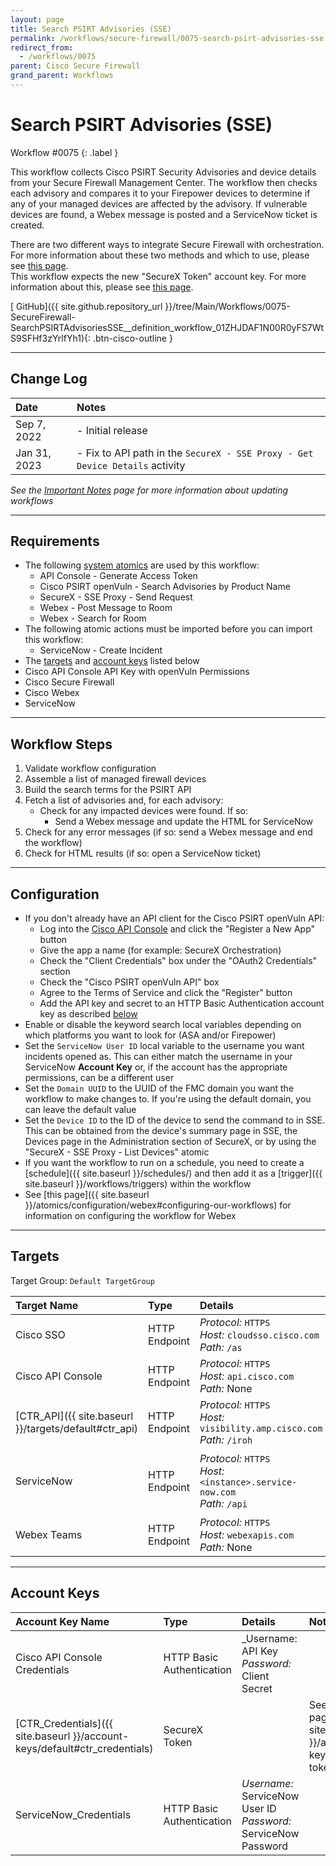 ```yaml
---
layout: page
title: Search PSIRT Advisories (SSE)
permalink: /workflows/secure-firewall/0075-search-psirt-advisories-sse
redirect_from:
  - /workflows/0075
parent: Cisco Secure Firewall
grand_parent: Workflows
---
```


# Search PSIRT Advisories (SSE)
<div markdown="1">
Workflow #0075
{: .label }
</div>

This workflow collects Cisco PSIRT Security Advisories and device details from your Secure Firewall Management Center. The workflow then checks each advisory and compares it to your Firepower devices to determine if any of your managed devices are affected by the advisory. If vulnerable devices are found, a Webex message is posted and a ServiceNow ticket is created.

<div class="cisco-alert cisco-alert-info"><i class="fa fa-info-circle mr-1 cisco-icon-info"></i> There are two different ways to integrate Secure Firewall with orchestration. For more information about these two methods and which to use, please see <a href="{{ site.baseurl }}/workflows/secure-firewall/api-types">this page</a>.</div>

<div class="cisco-alert cisco-alert-info"><i class="fa fa-info-circle mr-1 cisco-icon-info"></i> This workflow expects the new "SecureX Token" account key. For more information about this, please see <a href="{{ site.baseurl }}/account-keys/securex-token">this page</a>.</div>

[<i class="fab fa-github"></i> GitHub]({{ site.github.repository_url }}/tree/Main/Workflows/0075-SecureFirewall-SearchPSIRTAdvisoriesSSE__definition_workflow_01ZHJDAF1N00R0yFS7WtS9SFHf3zYrlfYh1){: .btn-cisco-outline }

---

## Change Log

| Date | Notes |
|:-----|:------|
| Sep 7, 2022 | - Initial release |
| Jan 31, 2023 | - Fix to API path in the `SecureX - SSE Proxy - Get Device Details` activity |

_See the [Important Notes](/sxo-05-security-workflows/notes) page for more information about updating workflows_

---

## Requirements
* The following [system atomics](/sxo-05-security-workflows/atomics/system) are used by this workflow:
	* API Console - Generate Access Token
	* Cisco PSIRT openVuln - Search Advisories by Product Name
	* SecureX - SSE Proxy - Send Request
	* Webex - Post Message to Room
	* Webex - Search for Room
* The following atomic actions must be imported before you can import this workflow:
	* ServiceNow - Create Incident
* The [targets](#targets) and [account keys](#account-keys) listed below
* Cisco API Console API Key with openVuln Permissions
* Cisco Secure Firewall
* Cisco Webex
* ServiceNow

---

## Workflow Steps
1. Validate workflow configuration
1. Assemble a list of managed firewall devices
1. Build the search terms for the PSIRT API
1. Fetch a list of advisories and, for each advisory:
	* Check for any impacted devices were found. If so:
		* Send a Webex message and update the HTML for ServiceNow
1. Check for any error messages (if so: send a Webex message and end the workflow)
1. Check for HTML results (if so: open a ServiceNow ticket)

---

## Configuration
* If you don't already have an API client for the Cisco PSIRT openVuln API:
	* Log into the [Cisco API Console](https://apiconsole.cisco.com/apps/register) and click the "Register a New App" button
	* Give the app a name (for example: SecureX Orchestration)
	* Check the "Client Credentials" box under the "OAuth2 Credentials" section
	* Check the "Cisco PSIRT openVuln API" box
	* Agree to the Terms of Service and click the "Register" button
	* Add the API key and secret to an HTTP Basic Authentication account key as described [below](#account-keys)
* Enable or disable the keyword search local variables depending on which platforms you want to look for (ASA and/or Firepower)
* Set the `ServiceNow User ID` local variable to the username you want incidents opened as. This can either match the username in your ServiceNow **Account Key** or, if the account has the appropriate permissions, can be a different user
* Set the `Domain UUID` to the UUID of the FMC domain you want the workflow to make changes to. If you're using the default domain, you can leave the default value
* Set the `Device ID` to the ID of the device to send the command to in SSE. This can be obtained from the device's summary page in SSE, the Devices page in the Administration section of SecureX, or by using the "SecureX - SSE Proxy - List Devices" atomic
* If you want the workflow to run on a schedule, you need to create a [schedule]({{ site.baseurl }}/schedules/) and then add it as a [trigger]({{ site.baseurl }}/workflows/triggers) within the workflow
* See [this page]({{ site.baseurl }}/atomics/configuration/webex#configuring-our-workflows) for information on configuring the workflow for Webex

---

## Targets
Target Group: `Default TargetGroup`

| Target Name | Type | Details | Account Keys | Notes |
|:------------|:-----|:--------|:-------------|:------|
| Cisco SSO | HTTP Endpoint | _Protocol:_ `HTTPS`<br />_Host:_ `cloudsso.cisco.com`<br />_Path:_ `/as` | Cisco API Console Credentials | |
| Cisco API Console | HTTP Endpoint | _Protocol:_ `HTTPS`<br />_Host:_ `api.cisco.com`<br />_Path:_ None | None | |
| [CTR_API]({{ site.baseurl }}/targets/default#ctr_api) | HTTP Endpoint | _Protocol:_ `HTTPS`<br />_Host:_ `visibility.amp.cisco.com`<br />_Path:_ `/iroh` | CTR_Credentials | Created by default |
| ServiceNow | HTTP Endpoint | _Protocol:_ `HTTPS`<br />_Host:_ `<instance>.service-now.com`<br />_Path:_ `/api` | ServiceNow_Credentials | Be sure to use your instance URL |
| Webex Teams | HTTP Endpoint | _Protocol:_ `HTTPS`<br />_Host:_ `webexapis.com`<br />_Path:_ None | None | |

---

## Account Keys

| Account Key Name | Type | Details | Notes |
|:-----------------|:-----|:--------|:------|
| Cisco API Console Credentials | HTTP Basic Authentication | _Username: API Key<br />_Password:_ Client Secret | |
| [CTR_Credentials]({{ site.baseurl }}/account-keys/default#ctr_credentials) | SecureX Token | | See [this page]({{ site.baseurl }}/account-keys/securex-token) |
| ServiceNow_Credentials | HTTP Basic Authentication | _Username:_ ServiceNow User ID<br />_Password:_ ServiceNow Password | |
